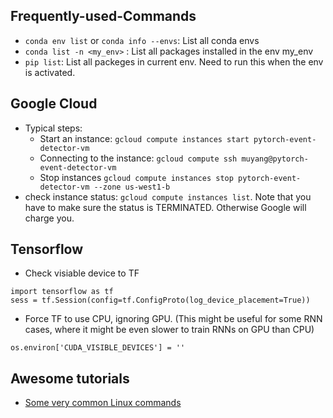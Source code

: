 ## Frequently-used-Commands

- `conda env list` or `conda info --envs`: List all conda envs
- `conda list -n <my_env>` : List all packages installed in the env my_env
- `pip list`: List all packeges in current env. Need to run this when the env is activated.

## Google Cloud
- Typical steps:
  - Start an instance: `gcloud compute instances start pytorch-event-detector-vm `
  - Connecting to the instance: `gcloud compute ssh muyang@pytorch-event-detector-vm` 
  - Stop instances `gcloud compute instances stop pytorch-event-detector-vm --zone us-west1-b`
- check instance status: `gcloud compute instances list`. Note that you have to make sure the status is TERMINATED. Otherwise Google will charge you.

## Tensorflow
- Check visiable device to TF 
```
import tensorflow as tf
sess = tf.Session(config=tf.ConfigProto(log_device_placement=True))
```
- Force TF to use CPU, ignoring GPU. (This might be useful for some RNN cases, where it might be even slower to train RNNs on GPU than CPU)
```
os.environ['CUDA_VISIBLE_DEVICES'] = ''
```

## Awesome tutorials
- [Some very common Linux commands](https://linuxtools-rst.readthedocs.io/zh_CN/latest/base/01_use_man.html)
